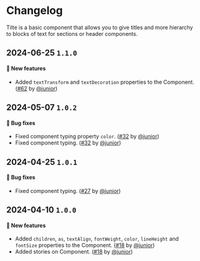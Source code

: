 # Changelog

Tilte is a basic component that allows you to give titles and more hierarchy to blocks of text for sections or header components.

## 2024-06-25 `1.1.0`

#### 🎉 New features

- Added `textTransform` and `textDecoration` properties to the Component. ([#62](https://git.rarolabs.com.br/frontend/rarui/-/merge_requests/62) by [@junior](https://git.rarolabs.com.br/junior))

## 2024-05-07 `1.0.2`

#### 🐛 Bug fixes

- Fixed component typing property `color`. ([#32](https://git.rarolabs.com.br/frontend/rarui/-/merge_requests/32) by [@junior](https://git.rarolabs.com.br/junior))
- Fixed component typing. ([#32](https://git.rarolabs.com.br/frontend/rarui/-/merge_requests/32) by [@junior](https://git.rarolabs.com.br/junior))

## 2024-04-25 `1.0.1`

#### 🐛 Bug fixes

- Fixed component typing. ([#27](https://git.rarolabs.com.br/frontend/rarui/-/merge_requests/27) by [@junior](https://git.rarolabs.com.br/junior))

## 2024-04-10 `1.0.0`

#### 🎉 New features

- Added `children`, `as`, `textAlign`, `fontWeight`, `color`, `lineHeight` and `fontSize` properties to the Component. ([#18](https://git.rarolabs.com.br/frontend/rarui/-/merge_requests/18) by [@junior](https://git.rarolabs.com.br/junior))
- Added stories on Component. ([#18](https://git.rarolabs.com.br/frontend/rarui/-/merge_requests/18) by [@junior](https://git.rarolabs.com.br/junior))

<!-- #### 🛠 Breaking changes -->

<!-- #### 📚 3rd party library updates -->

<!-- #### 🎉 New features -->

<!-- #### 🐛 Bug fixes -->

<!-- #### 💡 Others -->
